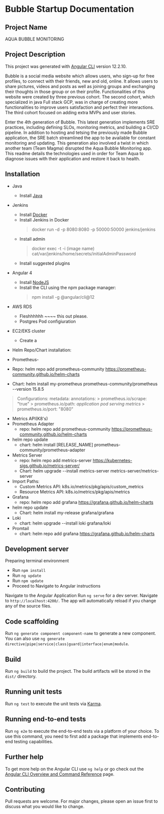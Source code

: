 # Bubble Startup Documentation

## Project Name

AQUA BUBBLE MONITORING


## Project Description

This project was generated with [Angular CLI](https://github.com/angular/angular-cli) version 12.2.10.

Bubble is a social media website which allows users, who sign-up for free profiles, to connect with their friends, new and old, online. It allows users to share pictures, videos and posts as well as joining groups and exchanging their thoughts in those group or on their profile. Functionalities of this website were created by three previous cohort. The second cohort, which specialized in java Full stack GCP, was in charge of creating more functionalities to improve users satisfaction and perfect their interactions. The third cohort focused on adding extra MVPs and user stories.

Enter the 4th generation of Bubble. This latest generation implements SRE practices, including defining SLOs, monitoring metrics, and building a CI/CD pipeline. In addition to hosting and tetsing the previously made Bubble application, the SRE batch streamlined the app to be available for constant monitoring and updating. This generation also involved a twist in which another team (Team Magma) disrupted the Aqua Bubble Monitoring app. This readme details the technologies used in order for Team Aqua to diagnose issues with their application and restore it back to health.


## Installation

* Java
   * Install [Java](https://www.java.com/en/download/manual.jsp)
* Jenkins
  * Install [Docker](http://docker.com)
  * Install Jenkins in Docker
     > docker run -d -p 8080:8080 -p 50000:50000 jenkins/jenkins
  * Install admin
     > docker exec -t -i (image name) cat/var/jenkins/home/secrets/initialAdminPassword
  * Install suggested plugins
* Angular 4
  * Install [NodeJS](https://nodejs.org/en/)
  * Install the CLI using the npm package manager:
     > npm install -g @angular/cli@12
* AWS RDS
   * Fleshhhhhh ~~~~ this out please.
   * Postgres Pod configiuration
      >
* EC2/EKS cluster
   * Create a

* Helm Repo/Chart installation:
* Prometheus-
* Repo: helm repo add prometheus-community https://prometheus-community.github.io/helm-charts
* Chart: helm install my-prometheus prometheus-community/prometheus --version 15.8.5
 > Configurations:
 >  metadata:
   > annotations:
    > prometheus.io/scrape: "true"
    > prometheus.io/path: *application pod serving metrics*
    > prometheus.io/port: "8080"
* Metrics API(K8's)
* Prometheus Adapter
  * repo: helm repo add prometheus-community https://prometheus-community.github.io/helm-charts
* helm repo update
  * chart: helm install [RELEASE_NAME] prometheus-community/prometheus-adapter
* Metrics Server
  * repo: helm repo add metrics-server https://kubernetes-sigs.github.io/metrics-server/
  * Chart: helm upgrade --install metrics-server metrics-server/metrics-server
* Import Paths:
	* Custom Metrics API: k8s.io/metrics/pkg/apis/custom_metrics
	* Resource Metrics API: k8s.io/metrics/pkg/apis/metrics
* Grafana
  * repo: helm repo add grafana https://grafana.github.io/helm-charts
* helm repo update
  * Chart: helm install my-release grafana/grafana
* Loki
  * chart: helm upgrade --install loki grafana/loki
* Promtail
  * chart: helm repo add grafana https://grafana.github.io/helm-charts


## Development server
Preparing terminal environment
  * Run `npm install`
  * Run `ng update`
  * Run `npm update`
  * Proceed to Navigate to Angular instructions

Navigate to the Angular Application
Run `ng serve` for a dev server. Navigate to `http://localhost:4200/`. The app will automatically reload if you change any of the source files.

## Code scaffolding

Run `ng generate component component-name` to generate a new component. You can also use `ng generate directive|pipe|service|class|guard|interface|enum|module`.

## Build

Run `ng build` to build the project. The build artifacts will be stored in the `dist/` directory.

## Running unit tests

Run `ng test` to execute the unit tests via [Karma](https://karma-runner.github.io).

## Running end-to-end tests

Run `ng e2e` to execute the end-to-end tests via a platform of your choice. To use this command, you need to first add a package that implements end-to-end testing capabilities.

## Further help

To get more help on the Angular CLI use `ng help` or go check out the [Angular CLI Overview and Command Reference](https://angular.io/cli) page.

## Contributing
Pull requests are welcome. For major changes, please open an issue first to discuss what you would like to change. 
